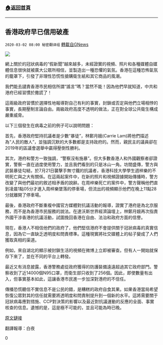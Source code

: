###  [:house:返回首頁](https://github.com/ourhimalayas/txt)
---

## 香港政府早已信用破產
`2020-03-02 08:00 秘密翻译组` [轉載自GNews](https://gnews.org/zh-hant/129667/)

![](https://s3-ap-northeast-1.amazonaws.com/news.guo.offload.media/wp-content/uploads/2020/03/02075844/1-6.jpg)

網上關於的冠狀病毒的“假新聞”越來越多，未經證實的視頻、照片和各種媒體自媒體信息很快就被廣大公眾所相信，並製造出一種恐懼的氣氛。香港在這種恐怖氣氛的籠罩下，引發了非理性恐慌性搶購衛生紙和其它商品的風潮。

我們能去譴責香港市民相信所謂“謠言”嗎？當然不能！因為他們早就知道，中共和港府已經習慣於撒謊了！

這兩級政府習慣於選擇性地報導對自己有利的事實，封鎖或否定與他們立場相悖的事實，長期壓制言論自由。兩級政府高度不透明的做法，正在對全球公共衛生構成嚴重威脅。

以下三個發生在病毒之前的例子可以說明問題：

首先，香港政府堅持抗議者是少數“暴徒”，林鄭月娥(Carrie Lam)將他們描述為“人民的敵人”，並強調沉默的大多數都是支持政府的。然而，親民主的議員卻在2019年的區議會選舉中贏得壓倒性勝利。

其次，港府和警方一致強調，“警察沒有施暴”。但大多數香港人和外國觀察者卻證實，警察一直在過度使用警力，並且我們看到的只是冰山一角。坊間盛傳，警方與武裝暴徒勾結，於7月21日襲擊手無寸鐵的抗議者，香港科技大學學生週梓樂的不明死亡與之大有關係。在這兩起案件中，在新的照片和視頻證據開始傳播時，警方改變了與他們最初的敘述相矛盾的說辭。在周梓樂死亡的案件中，警方聲稱他們直到凌晨1點05分才進入周梓樂墜落的停車場，但流出的視頻顯示他們在晚上11點28分就離開了停車場。

最後，香港政府不斷重複中國官方媒體對抗議活動的報導，證實了港府是為北京服務，而不是為香港市民服務的說法。在達沃斯世界經濟論壇上，林鄭月娥再次指責外國干涉香港的抗議活動，試圖挽回香港在自由、法治和政府方面的信譽。

現在，香港人不相信他們的政府了，他們堅信港府不會提供關于冠狀病毒的真實信息，因為它一直缺乏透明度和問責標準。這種現實將社交媒體上的帖子變成了人們獲取真相的渠道。

例如，來自湖北的顯示被封鎖生活的視頻在微博上立即被審查。但有人一開始就保存下來了，並在不同的平台上轉發。

最近又有消息披露，香港警務處從政府獲得的防護裝備遠遠超過其它政府部門。警察收到了近14000個N95口罩，而衛生部只收到了256個。因此，即使數量有出入，但事實基本如此，這讓香港市民進一步加深對港府的不信任。

傳播恐慌聽信不實信息不是公民的錯，是糟糕的政府自食其果。如果香港當局希望恢復公眾對其的信任就需要將透明度和問責制提升到一個新的水平。這將需要關于冠狀病毒應對措施、CCP對決策的影響以及最近對抗議運動的反應的全面、事實核查的信息。遺憾的是，這是極不可能的，並且可能為時已晚。

[原文鏈接](https://www.hongkongfp.com/2020/03/01/panics-rumours-show-hong-kong-govt-lost-credibility-long-coronavirus-arrived/)

翻譯報導：白夜

0
